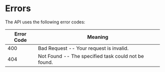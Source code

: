 # Errors

The API uses the following error codes:

Error Code | Meaning
---------- | -------
400 | Bad Request -- Your request is invalid.
404 | Not Found -- The specified task could not be found.

